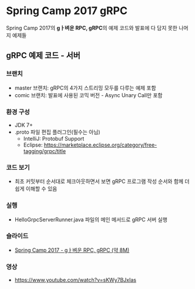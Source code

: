 # Spring Camp 2017 gRPC

Spring Camp 2017의 **gㅏ벼운 RPC, gRPC**의 예제 코드와 발표에 다 담지 못한 나머지 예제들

## gRPC 예제 코드 - 서버

### 브랜치

- master 브랜치: gRPC의 4가지 스트리밍 모두를 다루는 예제 포함
- comic 브랜치: 발표에 사용된 코믹 버전 - Async Unary Call만 포함

### 환경 구성

- JDK 7+
-  .proto 파일 편집 플러그인(필수는 아님)
    - IntelliJ: Protobuf Support
    - Eclipse: https://marketplace.eclipse.org/category/free-tagging/grpc/title

### 코드 보기

- 최초 커밋부터 순서대로 체크아웃하면서 보면 gRPC 프로그램 작성 순서와 함께 더 쉽게 이해할 수 있음

### 실행

- HelloGrpcServerRunner.java 파일의 메인 메서드로 gRPC 서버 실행

### 슬라이드

- [Spring Camp 2017 - gㅏ벼운 RPC, gRPC (약 8M)](https://github.com/HomoEfficio/dev-tips/blob/master/SpringCamp2017%20-%20g%E3%85%8F%E1%84%87%E1%85%A7%E1%84%8B%E1%85%AE%E1%86%AB%20RPC%2C%20gRPC.pdf)

### 영상

- https://www.youtube.com/watch?v=sKWy7BJxIas
